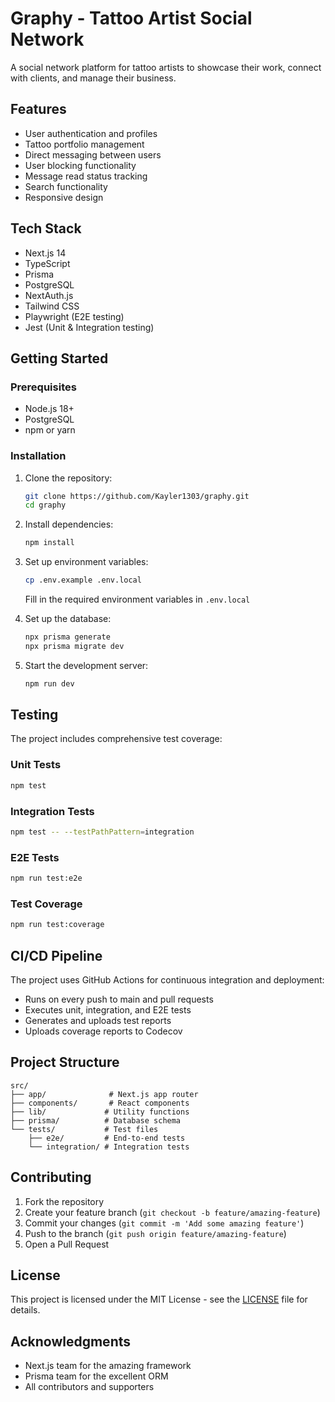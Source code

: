 # Graphy - Tattoo Artist Social Network

A social network platform for tattoo artists to showcase their work, connect with clients, and manage their business.

## Features

- User authentication and profiles
- Tattoo portfolio management
- Direct messaging between users
- User blocking functionality
- Message read status tracking
- Search functionality
- Responsive design

## Tech Stack

- Next.js 14
- TypeScript
- Prisma
- PostgreSQL
- NextAuth.js
- Tailwind CSS
- Playwright (E2E testing)
- Jest (Unit & Integration testing)

## Getting Started

### Prerequisites

- Node.js 18+
- PostgreSQL
- npm or yarn

### Installation

1. Clone the repository:
   ```bash
   git clone https://github.com/Kayler1303/graphy.git
   cd graphy
   ```

2. Install dependencies:
   ```bash
   npm install
   ```

3. Set up environment variables:
   ```bash
   cp .env.example .env.local
   ```
   Fill in the required environment variables in `.env.local`

4. Set up the database:
   ```bash
   npx prisma generate
   npx prisma migrate dev
   ```

5. Start the development server:
   ```bash
   npm run dev
   ```

## Testing

The project includes comprehensive test coverage:

### Unit Tests
```bash
npm test
```

### Integration Tests
```bash
npm test -- --testPathPattern=integration
```

### E2E Tests
```bash
npm run test:e2e
```

### Test Coverage
```bash
npm run test:coverage
```

## CI/CD Pipeline

The project uses GitHub Actions for continuous integration and deployment:

- Runs on every push to main and pull requests
- Executes unit, integration, and E2E tests
- Generates and uploads test reports
- Uploads coverage reports to Codecov

## Project Structure

```
src/
├── app/              # Next.js app router
├── components/       # React components
├── lib/             # Utility functions
├── prisma/          # Database schema
└── tests/           # Test files
    ├── e2e/         # End-to-end tests
    └── integration/ # Integration tests
```

## Contributing

1. Fork the repository
2. Create your feature branch (`git checkout -b feature/amazing-feature`)
3. Commit your changes (`git commit -m 'Add some amazing feature'`)
4. Push to the branch (`git push origin feature/amazing-feature`)
5. Open a Pull Request

## License

This project is licensed under the MIT License - see the [LICENSE](LICENSE) file for details.

## Acknowledgments

- Next.js team for the amazing framework
- Prisma team for the excellent ORM
- All contributors and supporters 